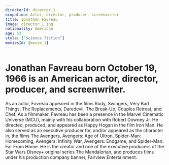 ```yaml
---
directorId: director_1
ocupation: Actor, director, producer, screenwriter
title: Jonathan Favreau
image: director_1.jpg
nationality: American
age: 53
style: ["Science fiction"]
moviesId: [movie_1]
---
```


# Jonathan Favreau born October 19, 1966 is an American actor, director, producer, and screenwriter.
As an actor, Favreau appeared in the films Rudy, Swingers, Very Bad Things, The Replacements, Daredevil, The Break-Up, Couples Retreat, and Chef.
As a filmmaker, Favreau has been a presence in the Marvel Cinematic Universe (MCU), mainly with his collaboration with Robert Downey Jr. He directed, produced, and appeared as Happy Hogan in the film Iron Man.
He also served as an executive producer for, and/or appeared as the character in, the films The Avengers, Avengers: Age of Ultron, Spider-Man: Homecoming, Avengers: Infinity War, Avengers: Endgame, and Spider-Man: Far From Home. He is the creator and one of the executive producers of the Star Wars Disney+ original series The Mandalorian, and produces films under his production company banner, Fairview Entertainment.
